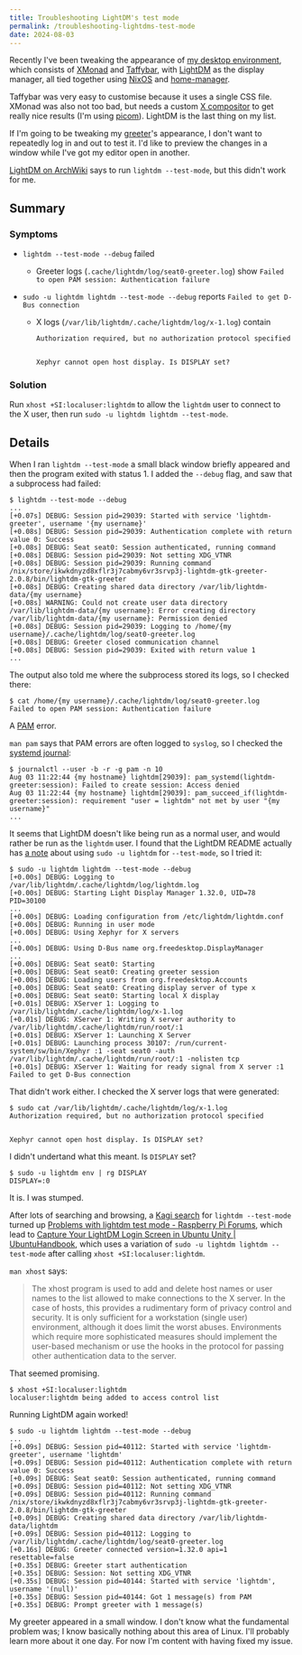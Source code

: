 ```yaml
---
title: Troubleshooting LightDM's test mode
permalink: /troubleshooting-lightdms-test-mode
date: 2024-08-03
---
```


<div id="toc" style="float: right;"><!-- generated --></div>

Recently I've been tweaking the appearance of [my desktop environment](https://github.com/LightAndLight/personal-configs),
which consists of [XMonad](https://xmonad.org/) and [Taffybar](https://github.com/taffybar/taffybar),
with [LightDM](https://github.com/canonical/lightdm) as the display manager,
all tied together using [NixOS](https://nixos.org/) and [home-manager](https://github.com/nix-community/home-manager).

Taffybar was very easy to customise because it uses a single CSS file.
XMonad was also not too bad, but needs a custom [X compositor](https://wiki.archlinux.org/title/Xorg#Composite) to get really nice results (I'm using [picom](https://github.com/yshui/picom)).
LightDM is the last thing on my list.

If I'm going to be tweaking my [greeter](https://wiki.archlinux.org/title/LightDM#Greeter)'s appearance,
I don't want to repeatedly log in and out to test it.
I'd like to preview the changes in a window while I've got my editor open in another.

[LightDM on ArchWiki](https://wiki.archlinux.org/title/LightDM#Testing) says to run `lightdm --test-mode`, but this didn't work for me.

## Summary

### Symptoms

* `lightdm --test-mode --debug` failed

  * Greeter logs (`.cache/lightdm/log/seat0-greeter.log`) show `Failed to open PAM session: Authentication failure`

* `sudo -u lightdm lightdm --test-mode --debug` reports `Failed to get D-Bus connection`

  * X logs (`/var/lib/lightdm/.cache/lightdm/log/x-1.log`) contain

    ```
    Authorization required, but no authorization protocol specified


    Xephyr cannot open host display. Is DISPLAY set?
    ```

### Solution

Run `xhost +SI:localuser:lightdm` to allow the `lightdm` user to connect to the X user,
then run `sudo -u lightdm lightdm --test-mode`.

## Details

When I ran `lightdm --test-mode` a small black window briefly appeared and then the program exited with status 1.
I added the `--debug` flag, and saw that a subprocess had failed:

```
$ lightdm --test-mode --debug
...
[+0.07s] DEBUG: Session pid=29039: Started with service 'lightdm-greeter', username '{my username}'
[+0.08s] DEBUG: Session pid=29039: Authentication complete with return value 0: Success
[+0.08s] DEBUG: Seat seat0: Session authenticated, running command
[+0.08s] DEBUG: Session pid=29039: Not setting XDG_VTNR
[+0.08s] DEBUG: Session pid=29039: Running command /nix/store/ikwkdnyzd8xflr3j7cabmy6vr3srvp3j-lightdm-gtk-greeter-2.0.8/bin/lightdm-gtk-greeter
[+0.08s] DEBUG: Creating shared data directory /var/lib/lightdm-data/{my username}
[+0.08s] WARNING: Could not create user data directory /var/lib/lightdm-data/{my username}: Error creating directory /var/lib/lightdm-data/{my username}: Permission denied
[+0.08s] DEBUG: Session pid=29039: Logging to /home/{my username}/.cache/lightdm/log/seat0-greeter.log
[+0.08s] DEBUG: Greeter closed communication channel
[+0.08s] DEBUG: Session pid=29039: Exited with return value 1
...
```

The output also told me where the subprocess stored its logs, so I checked there:

```
$ cat /home/{my username}/.cache/lightdm/log/seat0-greeter.log
Failed to open PAM session: Authentication failure
```

A [PAM](https://en.wikipedia.org/wiki/Linux_PAM) error.

`man pam` says that PAM errors are often logged to `syslog`, so I checked the [systemd journal](https://wiki.archlinux.org/title/Systemd/Journal):

```
$ journalctl --user -b -r -g pam -n 10
Aug 03 11:22:44 {my hostname} lightdm[29039]: pam_systemd(lightdm-greeter:session): Failed to create session: Access denied
Aug 03 11:22:44 {my hostname} lightdm[29039]: pam_succeed_if(lightdm-greeter:session): requirement "user = lightdm" not met by user "{my username}"
...
```

It seems that LightDM doesn't like being run as a normal user, and would rather be run as the `lightdm` user.
I found that the LightDM README actually has [a note](https://github.com/canonical/lightdm?tab=readme-ov-file#display-setup-script) about using `sudo -u lightdm` for `--test-mode`,
so I tried it:

```
$ sudo -u lightdm lightdm --test-mode --debug
[+0.00s] DEBUG: Logging to /var/lib/lightdm/.cache/lightdm/log/lightdm.log
[+0.00s] DEBUG: Starting Light Display Manager 1.32.0, UID=78 PID=30100
...
[+0.00s] DEBUG: Loading configuration from /etc/lightdm/lightdm.conf
[+0.00s] DEBUG: Running in user mode
[+0.00s] DEBUG: Using Xephyr for X servers
...
[+0.00s] DEBUG: Using D-Bus name org.freedesktop.DisplayManager
...
[+0.00s] DEBUG: Seat seat0: Starting
[+0.00s] DEBUG: Seat seat0: Creating greeter session
[+0.00s] DEBUG: Loading users from org.freedesktop.Accounts
[+0.00s] DEBUG: Seat seat0: Creating display server of type x
[+0.00s] DEBUG: Seat seat0: Starting local X display
[+0.01s] DEBUG: XServer 1: Logging to /var/lib/lightdm/.cache/lightdm/log/x-1.log
[+0.01s] DEBUG: XServer 1: Writing X server authority to /var/lib/lightdm/.cache/lightdm/run/root/:1
[+0.01s] DEBUG: XServer 1: Launching X Server
[+0.01s] DEBUG: Launching process 30107: /run/current-system/sw/bin/Xephyr :1 -seat seat0 -auth /var/lib/lightdm/.cache/lightdm/run/root/:1 -nolisten tcp
[+0.01s] DEBUG: XServer 1: Waiting for ready signal from X server :1
Failed to get D-Bus connection
```

That didn't work either.
I checked the X server logs that were generated:

```
$ sudo cat /var/lib/lightdm/.cache/lightdm/log/x-1.log
Authorization required, but no authorization protocol specified


Xephyr cannot open host display. Is DISPLAY set?
```

I didn't undertand what this meant. Is `DISPLAY` set?

```
$ sudo -u lightdm env | rg DISPLAY
DISPLAY=:0
```

It is. I was stumped.

After lots of searching and browsing,
a [Kagi search](https://kagi.com) for `lightdm --test-mode` turned up [Problems with lightdm test mode - Raspberry Pi Forums](https://forums.raspberrypi.com/viewtopic.php?t=220324),
which lead to [Capture Your LightDM Login Screen in Ubuntu Unity | UbuntuHandbook](https://ubuntuhandbook.org/index.php/2014/05/capture-your-lightdm-login-screen-in-ubuntu-14-04/),
which uses a variation of `sudo -u lightdm lightdm --test-mode`
after calling `xhost +SI:localuser:lightdm`.

`man xhost` says:

> The xhost program is used to add and delete host names or user names to the list allowed to make connections to the X server.
> In the case of hosts, this provides a rudimentary form of privacy control and security.
> It is only sufficient for a workstation (single user) environment, although it does limit the worst abuses.
> Environments which require more sophisticated measures should implement the user-based mechanism or use the hooks in the protocol for passing other authentication data to the server.

That seemed promising.

```
$ xhost +SI:localuser:lightdm
localuser:lightdm being added to access control list
```

Running LightDM again worked!

```
$ sudo -u lightdm lightdm --test-mode --debug
...
[+0.09s] DEBUG: Session pid=40112: Started with service 'lightdm-greeter', username 'lightdm'
[+0.09s] DEBUG: Session pid=40112: Authentication complete with return value 0: Success
[+0.09s] DEBUG: Seat seat0: Session authenticated, running command
[+0.09s] DEBUG: Session pid=40112: Not setting XDG_VTNR
[+0.09s] DEBUG: Session pid=40112: Running command /nix/store/ikwkdnyzd8xflr3j7cabmy6vr3srvp3j-lightdm-gtk-greeter-2.0.8/bin/lightdm-gtk-greeter
[+0.09s] DEBUG: Creating shared data directory /var/lib/lightdm-data/lightdm
[+0.09s] DEBUG: Session pid=40112: Logging to /var/lib/lightdm/.cache/lightdm/log/seat0-greeter.log
[+0.16s] DEBUG: Greeter connected version=1.32.0 api=1 resettable=false
[+0.35s] DEBUG: Greeter start authentication
[+0.35s] DEBUG: Session: Not setting XDG_VTNR
[+0.35s] DEBUG: Session pid=40144: Started with service 'lightdm', username '(null)'
[+0.35s] DEBUG: Session pid=40144: Got 1 message(s) from PAM
[+0.35s] DEBUG: Prompt greeter with 1 message(s)
```

My greeter appeared in a small window.
I don't know what the fundamental problem was; I know basically nothing about this area of Linux.
I'll probably learn more about it one day.
For now I'm content with having fixed my issue.
